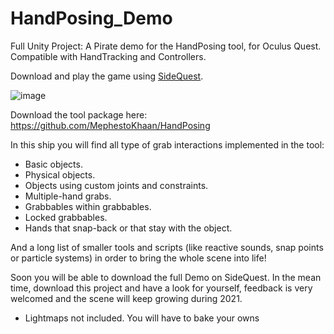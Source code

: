 # HandPosing_Demo

Full Unity Project:
A Pirate demo for the HandPosing tool, for Oculus Quest. Compatible with HandTracking and Controllers. 

Download and play the game using [SideQuest](https://sidequestvr.com/app/2278/hand-posing-tool-pirates-demo).

![image](https://user-images.githubusercontent.com/4976810/105975984-e85e0e00-608f-11eb-8f9f-8cccb3f22de6.png)


Download the tool package here: https://github.com/MephestoKhaan/HandPosing

In this ship you will find all type of grab interactions implemented in the tool:

- Basic objects.
- Physical objects.
- Objects using custom joints and constraints.
- Multiple-hand grabs.
- Grabbables within grabbables.
- Locked grabbables.
- Hands that snap-back or that stay with the object.

And a long list of smaller tools and scripts (like reactive sounds, snap points or particle systems) in order to bring the whole scene into life!

Soon you will be able to download the full Demo on SideQuest. In the mean time, download this project and have a look for yourself, feedback is very welcomed and the scene will keep growing during 2021.

* Lightmaps not included. You will have to bake your owns
